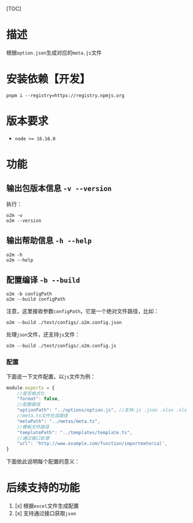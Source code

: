 [TOC]

# 描述

根据`option.json`生成对应的`meta.js`文件

# 安装依赖【开发】

```shell
pnpm i --registry=https://registry.npmjs.org
```

# 版本要求

- `node >= 16.16.0`

# 功能

## 输出包版本信息 `-v --version`

执行：

```shell
o2m -v
o2m --version
```

## 输出帮助信息 `-h --help`

```shell
o2m -h
o2m --help
```

## 配置编译 `-b --build`

```shell
o2m -b configPath
o2m --build configPath
```

注意，这里接收参数`configPath`，它是一个绝对文件路径，比如：

```shell
o2m --build ./test/configs/.o2m.config.json
```

处理`json`文件，还支持`js`文件：

```shell
o2m --build ./test/configs/.o2m.config.js
```

### 配置

下面说一下文件配置，以`js`文件为例：

```js
module.exports = {
    //是否格式化
    "format": false,
    //配置路径
    "optionPath": "../options/option.js", //支持.js .json .xlsx .xls
    //meta.ts文件生成路径
    "metaPath": "../metas/meta.ts",
    //模板文件路径
    "templatePath": "../templates/template.ts",
    //通过接口处理
    "url": 'http://www.example.com/function/importmaterial',
}
```

下面依此说明每个配置的意义：

# 后续支持的功能
1. [x] 根据`excel`文件生成配置
2. [x] 支持通过接口获取`json`